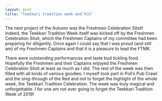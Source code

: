 ```yaml
---
layout: post
title: "Teekkari tradition week and FCS"
---
```

The next project of the Autumn was the Freshmen Celebration Sitsit! Indeed, the Teekkari Tradition Week itself was kicked off by the Freshmen Celebration Sitsit, which the Freshmen Captains of my committee had been preparing for diligently. Once again I could say that I was proud (and still am) of my Freshmen Captains and that it is a pleasure to lead the FTMK.

There were outstanding performances and taste bud tickling food. Hopefully the Freshmen and their Captains enjoyed the Freshmen Celebration Sitsit at least as much as I did. The rest of the week was then filled with all kinds of various goodies: I myself took part in Poli’s Pub Crawl and the sing-through of the Red and not to forget the highlight of the whole week, the Teekkari Tradition Celebration. The week was truly magical and unforgettable. I for one am not ever going to forget the Teekkari Tradition Week of 2019!
